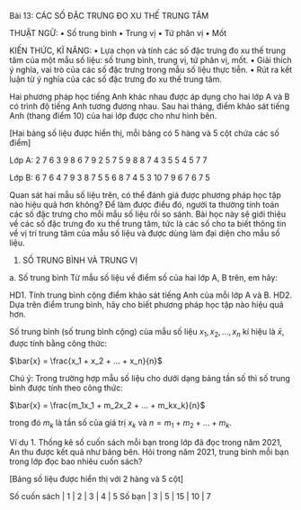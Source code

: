 Bài 13: CÁC SỐ ĐẶC TRƯNG ĐO XU THẾ TRUNG TÂM

THUẬT NGỮ:
• Số trung bình
• Trung vị
• Tứ phân vị
• Mốt

KIẾN THỨC, KĨ NĂNG:
• Lựa chọn và tính các số đặc trưng đo xu thế trung tâm của một mẫu số liệu: số trung bình, trung vị, tứ phân vị, mốt.
• Giải thích ý nghĩa, vai trò của các số đặc trưng trong mẫu số liệu thực tiễn.
• Rút ra kết luận từ ý nghĩa của các số đặc trưng đo xu thế trung tâm.

Hai phương pháp học tiếng Anh khác nhau được áp dụng cho hai lớp A và B có trình độ tiếng Anh tương đương nhau. Sau hai tháng, điểm khảo sát tiếng Anh (thang điểm 10) của hai lớp được cho như hình bên.

[Hai bảng số liệu được hiển thị, mỗi bảng có 5 hàng và 5 cột chứa các số điểm]

Lớp A:
2 7 6 3 9
8 6 7 9 2
5 7 5 9 8
8 7 4 3 5
5 4 5 7 7

Lớp B:
6 7 6 4 7
9 3 8 7 5
5 6 8 7 4
5 3 10 7 9
6 7 6 7 5

Quan sát hai mẫu số liệu trên, có thể đánh giá được phương pháp học tập nào hiệu quả hơn không?
Để làm được điều đó, người ta thường tính toán các số đặc trưng cho mỗi mẫu số liệu rồi so sánh.
Bài học này sẽ giới thiệu về các số đặc trưng đo xu thế trung tâm, tức là các số cho ta biết thông tin về vị trí trung tâm của mẫu số liệu và được dùng làm đại diện cho mẫu số liệu.

1. SỐ TRUNG BÌNH VÀ TRUNG VỊ

a. Số trung bình
Từ mẫu số liệu về điểm số của hai lớp A, B trên, em hãy:

HD1. Tính trung bình cộng điểm khảo sát tiếng Anh của mỗi lớp A và B.
HD2. Dựa trên điểm trung bình, hãy cho biết phương pháp học tập nào hiệu quả hơn.

Số trung bình (số trung bình cộng) của mẫu số liệu $x_1, x_2,..., x_n$ kí hiệu là $\bar{x}$, được tính bằng công thức:

$\bar{x} = \frac{x_1 + x_2 + ... + x_n}{n}$

Chú ý: Trong trường hợp mẫu số liệu cho dưới dạng bảng tần số thì số trung bình được tính theo công thức:

$\bar{x} = \frac{m_1x_1 + m_2x_2 + ... + m_kx_k}{n}$

trong đó $m_k$ là tần số của giá trị $x_k$ và $n = m_1 + m_2 + ... + m_k$.

Ví dụ 1. Thống kê số cuốn sách mỗi bạn trong lớp đã đọc trong năm 2021, An thu được kết quả như bảng bên. Hỏi trong năm 2021, trung bình mỗi bạn trong lớp đọc bao nhiêu cuốn sách?

[Bảng số liệu được hiển thị với 2 hàng và 5 cột]

Số cuốn sách | 1 | 2 | 3 | 4 | 5
Số bạn       | 3 | 5 | 15 | 10 | 7